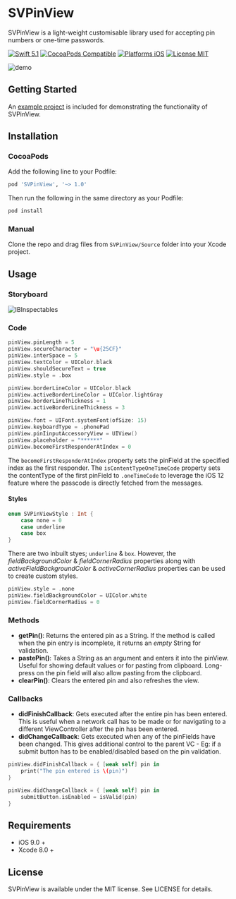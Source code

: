 # SVPinView
SVPinView is a light-weight customisable library used for accepting pin numbers or one-time passwords.

[![Swift 5.1](https://img.shields.io/badge/Swift-5.1-orange.svg?style=flat)](https://developer.apple.com/swift/)
[![CocoaPods Compatible](https://img.shields.io/cocoapods/v/SVPinView.svg)](https://developer.apple.com/swift/)
[![Platforms iOS](https://img.shields.io/badge/Platforms-iOS-lightgray.svg?style=flat)](http://www.apple.com/ios/)
[![License MIT](https://img.shields.io/badge/License-MIT-lightgrey.svg?style=flat)](https://opensource.org/licenses/MIT)

![demo](SVPinView/Screenshots/SVPinView.gif)

## Getting Started

An [example project](https://github.com/xornorik/SVPinView/blob/master/SVPinView/Example) is included for demonstrating the functionality of SVPinView.


## Installation

### CocoaPods

Add the following line to your Podfile:

```ruby
pod 'SVPinView', '~> 1.0'
```

Then run the following in the same directory as your Podfile:
```ruby
pod install
```

### Manual

Clone the repo and drag files from `SVPinView/Source` folder into your Xcode project.

## Usage

### Storyboard
![IBInspectables](SVPinView/Screenshots/IBInspectables.png)

### Code
```swift
pinView.pinLength = 5
pinView.secureCharacter = "\u{25CF}"
pinView.interSpace = 5
pinView.textColor = UIColor.black
pinView.shouldSecureText = true
pinView.style = .box

pinView.borderLineColor = UIColor.black
pinView.activeBorderLineColor = UIColor.lightGray
pinView.borderLineThickness = 1
pinView.activeBorderLineThickness = 3

pinView.font = UIFont.systemFont(ofSize: 15)
pinView.keyboardType = .phonePad
pinView.pinIinputAccessoryView = UIView()
pinView.placeholder = "******"
pinView.becomeFirstResponderAtIndex = 0
```
The `becomeFirstResponderAtIndex` property sets the pinField at the specified index as the first responder.
The `isContentTypeOneTimeCode` property sets the contentType of the first pinField to `.oneTimeCode` to leverage the iOS 12 feature where the passcode is directly fetched from the messages. 

#### Styles
```swift
enum SVPinViewStyle : Int {
    case none = 0
    case underline
    case box
}
```
There are two inbuilt styes; `underline` & `box`. However, the *fieldBackgroundColor* & *fieldCornerRadius* properties along with *activeFieldBackgroundColor* & *activeCornerRadius* properties can be used to create custom styles.
```swift
pinView.style = .none
pinView.fieldBackgroundColor = UIColor.white
pinView.fieldCornerRadius = 0
```
### Methods

- **getPin()**: Returns the entered pin as a String. If the method is called when the pin entry is incomplete, it returns an *empty* String for validation.
- **pastePin()**: Takes a String as an argument and enters it into the pinView. Useful for showing default values or for pasting from clipboard. Long-press on the pin field will also allow pasting from the clipboard.
- **clearPin()**: Clears the entered pin and also refreshes the view.

### Callbacks

- **didFinishCallback**: Gets executed after the entire pin has been entered. This is useful when a network call has to be made or for navigating to a different ViewController after the pin has been entered.
- **didChangeCallback**: Gets executed when any of the pinFields have been changed. This gives additional control to the parent VC - Eg: if a submit button has to be enabled/disabled based on the pin validation. 
```swift
pinView.didFinishCallback = { [weak self] pin in
    print("The pin entered is \(pin)")
}
```
```swift
pinView.didChangeCallback = { [weak self] pin in
    submitButton.isEnabled = isValid(pin)
}
```

## Requirements

- iOS 9.0 +
- Xcode 8.0 +

## License

SVPinView is available under the MIT license. See LICENSE for details.
